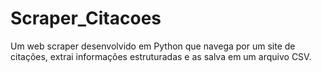 # Scraper_Citacoes
Um web scraper desenvolvido em Python que navega por um site de citações, extrai informações estruturadas e as salva em um arquivo CSV.
